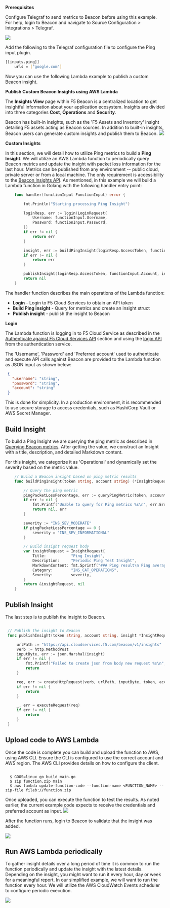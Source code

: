 **Prerequisites**

Configure Telegraf to send metrics to Beacon before using this example.  For help, login to Beacon and navigate to Source Configuration > Integrations > Telegraf.

![](images/F5CS_Beacon.Service-PrerequisitePing.png)

Add the following to the Telegraf configuration file to configure the Ping input plugin.

```bash
[[inputs.ping]]
    urls = ["google.com"]
```
Now you can use the following Lambda example to publish a custom Beacon insight.

**Publish Custom Beacon Insights using AWS Lambda**

The **Insights View** page within F5 Beacon is a centralized location to get insightful information about your application ecosystem.
Insights are divided into three categories **Cost**, **Operations** and **Security**.

Beacon has built-in insights, such as the 'F5 Assets and Inventory' insight detailing F5 assets acting as Beacon sources. In addition to built-in insights, Beacon users can generate custom insights and publish them to Beacon.
![](images/F5CS_Beacon.Service-Insights.png)

**Custom Insights**

In this section, we will detail how to utilize Ping metrics to build a **Ping Insight**.
We will utilize an AWS Lambda function to periodically query Beacon metrics and update the insight with packet loss information for the last hour.  Metrics can be published from any environment -- public cloud, private server or from a local machine.
The only requirement is accessibility to the [Beacon Insights API](https://portal.cloudservices.f5.com/docs.html#tag/Beacon-Insights).
As mentioned, in this example we will build a Lambda function in Golang with the following handler entry point:

```go
    func handler(functionInput FunctionInput) error {

        fmt.Println("Starting processing Ping Insight")

        loginResp, err := login(LoginRequest{
            Username: functionInput.Username,
            Password: functionInput.Password,
        })
        if err != nil {
            return err
        }

        insight, err := buildPingInsight(loginResp.AccessToken, functionInput.Account)
        if err != nil {
            return err
        }

        publishInsight(loginResp.AccessToken, functionInput.Account, insight)
        return nil
    }
```

The handler function describes the main operations of the Lambda function:

  * **Login** - Login to F5 Cloud Services to obtain an API token
  * **Build Ping insight** - Query for metrics and create an insight struct
  * **Publish insight** - publish the insight to Beacon

**Login**

The Lambda function is logging in to F5 Cloud Service as described in the [Authenticate against F5 Cloud Services API](https://clouddocs.f5.com/cloud-services/latest/f5-cloud-services-Beacon-WorkWith.html#authenticate-against-f5-cloud-service-api) section and
using the [login API](https://portal.cloudservices.f5.com/docs.html#operation/Login) from the authentication service.

The 'Username', 'Password' and 'Preferred account' used to authenticate and execute API calls against Beacon are provided to the Lambda function as JSON input as shown below:

   ```json
    {
      "username": "string",
      "password": "string",
      "account": "string"
    }
   ```

This is done for simplicity.  In a production environment, it is recommended to use secure storage to access credentials, such as HashiCorp Vault or AWS Secret Manager.


Build Insight
------------------
To build a Ping Insight we are querying the ping metric as described in [Querying Beacon metrics](https://clouddocs.f5.com/cloud-services/latest/f5-cloud-services-Beacon-WorkWith.html#querying-beacon-metrics).  After getting the value, 
we construct an Insight with a title, description, and detailed Markdown content.

For this insight, we categorize it as 'Operational' and dynamically set the severity based on the metric value.

```go
    // Build a Beacon insight based on ping metric results
    func buildPingInsight(token string, account string) (*InsightRequest, error) {

        // Query the ping metric
        pingPacketLossPercentage, err := queryPingMetric(token, account)
        if err != nil {
            fmt.Printf("Unable to query for Ping metrics %s\n", err.Error())
            return nil, err
        }

        severity := "INS_SEV_MODERATE"
        if pingPacketLossPercentage == 0 {
            severity = "INS_SEV_INFORMATIONAL"
        }

        // Build insight request body
        var insightRequest = InsightRequest{
            Title:           "Ping Insight",
            Description:     "Periodic Ping Test Insight",
            MarkdownContent: fmt.Sprintf("### Ping result\n Ping average lost packet %.2f", pingPacketLossPercentage),
            Category:        "INS_CAT_OPERATIONS",
            Severity:        severity,
        }
        return &insightRequest, nil
    }
```

Publish Insight
------------------
The last step is to publish the insight to Beacon.
   ```go

    // Publish the insight to Beacon
    func publishInsight(token string, account string, insight *InsightRequest) {

        urlPath := "https://api.cloudservices.f5.com/beacon/v1/insights"
        verb := http.MethodPost
        inputByte, err := json.Marshal(insight)
        if err != nil {
            fmt.Printf("Failed to create json from body new request %s\n", err.Error())
            return
        }

        req, err := createHttpRequest(verb, urlPath, inputByte, token, account)
        if err != nil {
            return
        }

        _, err = executeRequest(req)
        if err != nil {
            return
        }
    }
```
Upload code to AWS Lambda
--------------------------
Once the code is complete you can build and upload the function to AWS, using AWS CLI.
Ensure the CLI is configured to use the correct account and AWS region.  The AWS CLI provides details on how to configure the client.

```shell script

  $ GOOS=linux go build main.go
  $ zip function.zip main
  $ aws lambda update-function-code --function-name <FUNCTION_NAME> --zip-file fileb://function.zip
```
Once uploaded, you can execute the function to test the results.
As noted earlier, the current example code expects to receive the credentials and preferred account as input.
![](images/F5CS_Beacon.Service_Lambda_Example.png)

After the function runs, login to Beacon to validate that the insight was added.

![](images/F5CS_Beacon.Service-Ping_Result.png)

Run AWS Lambda periodically
----------------------------------
To gather insight details over a long period of time it is common to run the function periodically and update the insight with the latest details.
Depending on the insight, you might want to run it every hour, day or week for a meaningful report.  In our simplified example, we will
want to run the function every hour.  We will utilize the AWS CloudWatch Events scheduler to configure periodic execution.

![](images/F5CS_Beacon.Service-aws-cw-rule.png)
